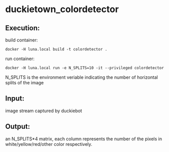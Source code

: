 # duckietown_colordetector

## Execution:

build container:

`docker -H luna.local build -t colordetector .  `

run container:

`docker -H luna.local run -e N_SPLITS=10 -it --privileged colordetector`

N_SPLITS is the environment veriable indicating the number of horizontal splits of the image


## Input:

image stream captured by duckiebot

## Output:

an N_SPLITS*4 matrix, each column represents the number of the pixels in white/yellow/red/other color respectively.
